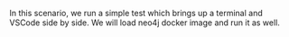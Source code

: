 In this scenario, we run a simple test which brings up a terminal and VSCode side by side. We will load neo4j docker image and run it as well.